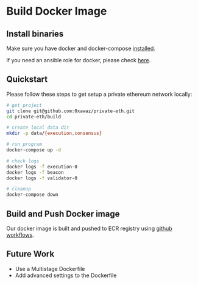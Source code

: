 # Build Docker Image

## Install binaries

Make sure you have docker and docker-compose [installed](https://docs.docker.com/engine/install/).

If you need an ansible role for docker, please check [here](https://github.com/0xawaz/awaz-penumbra-testnet/blob/main/infra/roles/docker/tasks/main.yml).

## Quickstart

Please follow these steps to get setup a private ethereum network locally:

```sh
# get project
git clone git@github.com:0xawaz/private-eth.git
cd private-eth/build

# create local data dir
mkdir -p data/{execution,consensus}

# run program
docker-compose up -d

# check logs
docker logs -f execution-0
docker logs -f beacon
docker logs -f validator-0

# cleanup
docker-compose down
```

## Build and Push Docker image

Our docker image is built and pushed to ECR registry using [github workflows](../.github/workflows/build-docker-image.yml).

## Future Work

* Use a Multistage Dockerfile
* Add advanced settings to the Dockerfile
